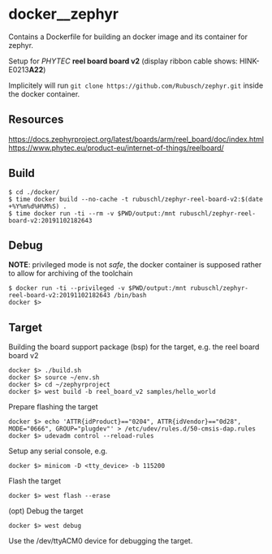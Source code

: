 # docker__zephyr

Contains a Dockerfile for building an docker image and its container for zephyr.

Setup for _PHYTEC_ **reel board board v2** (display ribbon cable shows: HINK-E0213**A22**)

Implicitely will run ```git clone https://github.com/Rubusch/zephyr.git``` inside the docker container.



## Resources

https://docs.zephyrproject.org/latest/boards/arm/reel_board/doc/index.html
https://www.phytec.eu/product-eu/internet-of-things/reelboard/



## Build

```
$ cd ./docker/
$ time docker build --no-cache -t rubuschl/zephyr-reel-board-v2:$(date +%Y%m%d%H%M%S) .
$ time docker run -ti --rm -v $PWD/output:/mnt rubuschl/zephyr-reel-board-v2:20191102182643
```


## Debug

**NOTE**: privileged mode is not _safe_, the docker container is supposed rather to allow for archiving of the toolchain


```
$ docker run -ti --privileged -v $PWD/output:/mnt rubuschl/zephyr-reel-board-v2:20191102182643 /bin/bash
docker $>
```


## Target

Building the board support package (bsp) for the target, e.g. the reel board board v2

```
docker $> ./build.sh
docker $> source ~/env.sh
docker $> cd ~/zephyrproject
docker $> west build -b reel_board_v2 samples/hello_world
```

Prepare flashing the target

```
docker $> echo 'ATTR{idProduct}=="0204", ATTR{idVendor}=="0d28", MODE="0666", GROUP="plugdev"' > /etc/udev/rules.d/50-cmsis-dap.rules
docker $> udevadm control --reload-rules
```

Setup any serial console, e.g.

```
docker $> minicom -D <tty_device> -b 115200
```

Flash the target
```
docker $> west flash --erase
```

(opt) Debug the target
```
docker $> west debug
```

Use the /dev/ttyACM0 device for debugging the target.
